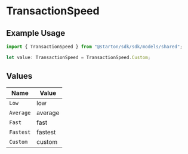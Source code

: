 # TransactionSpeed

## Example Usage

```typescript
import { TransactionSpeed } from "@starton/sdk/sdk/models/shared";

let value: TransactionSpeed = TransactionSpeed.Custom;
```

## Values

| Name      | Value     |
| --------- | --------- |
| `Low`     | low       |
| `Average` | average   |
| `Fast`    | fast      |
| `Fastest` | fastest   |
| `Custom`  | custom    |